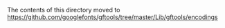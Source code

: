 The contents of this directory moved to https://github.com/googlefonts/gftools/tree/master/Lib/gftools/encodings
